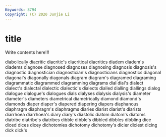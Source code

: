 ```yaml
---
Keywords: 8794
Copyright: (C) 2020 Junjie Li
---
```


# title

Write contents here!!!
 
diabolically 
diacritic 
diacritic's 
diacritical 
diacritics 
diadem 
diadem's
diadems 
diagnose 
diagnosed 
diagnoses 
diagnosing 
diagnosis 
diagnosis's 
diagnostic 
diagnostician 
diagnostician's
diagnosticians 
diagnostics 
diagonal 
diagonal's 
diagonally 
diagonals 
diagram 
diagram's 
diagramed 
diagraming
diagrammatic 
diagrammed 
diagramming 
diagrams 
dial 
dial's 
dialect 
dialect's 
dialectal 
dialectic
dialectic's 
dialects 
dialled 
dialling 
diallings 
dialog 
dialogue 
dialogue's 
dialogues 
dials
dialyses 
dialysis 
dialysis's 
diameter 
diameter's 
diameters 
diametrical 
diametrically 
diamond 
diamond's
diamonds 
diaper 
diaper's 
diapered 
diapering 
diapers 
diaphanous 
diaphragm 
diaphragm's 
diaphragms
diaries 
diarist 
diarist's 
diarists 
diarrhoea 
diarrhoea's 
diary 
diary's 
diastolic 
diatom
diatom's 
diatoms 
diatribe 
diatribe's 
diatribes 
dibble 
dibble's 
dibbled 
dibbles 
dibbling
dice 
diced 
dices 
dicey 
dichotomies 
dichotomy 
dichotomy's 
dicier 
diciest 
dicing
dick 
dick's 
